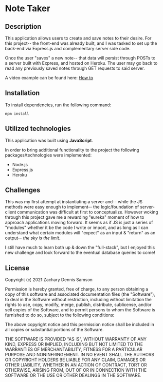 # Note Taker

## Description 

This application allows users to create and save notes to their desire. 
For this project-- the front-end was already built, and I was tasked to set up the back-end via Express.js and complementary server side code. 

Once the user "saves" a new note-- that data will persist through POSTs to a server built with Express, and hosted on Heroku. 
The user may go back to read any previously saved notes through GET requests to said server. 

A video example can be found here: [How to](https://drive.google.com/file/d/1rs431vQZg5noZiakdxa9YoA2smkfvh3P/view)


## Installation
To install dependencies, run the following command:
```
npm install
```

## Utilized technologies 

This application was built using __JavaScript__.

In order to bring additional functionality to the project the following packages/technologies were implemented:
* Node.js
* Express.js
* Heroku

## Challenges

This was my first attempt at instantiating a server and-- while the JS methods were easy enough to implement-- the logic/foundation of server-client communication was difficult at first to conceptualize. However woking through this project gave me a rewarding "eureka" moment of how to approach applications moving forward. It seems as if JS is just a series of "modules" whether it be the code I write or import, and as long as I can understand what certain modules will "expect" as an input & "return" as an output-- _the sky is the limit_.

I still have much to learn both up & down the "full-stack", but I enjoyed this new challenge and look forward to the eventual database queries to come!

## License

Copyright (c) 2021 Zachary Dennis Samson

Permission is hereby granted, free of charge, to any person obtaining a copy
of this software and associated documentation files (the "Software"), to deal
in the Software without restriction, including without limitation the rights
to use, copy, modify, merge, publish, distribute, sublicense, and/or sell
copies of the Software, and to permit persons to whom the Software is
furnished to do so, subject to the following conditions:

The above copyright notice and this permission notice shall be included in all
copies or substantial portions of the Software.

THE SOFTWARE IS PROVIDED "AS IS", WITHOUT WARRANTY OF ANY KIND, EXPRESS OR
IMPLIED, INCLUDING BUT NOT LIMITED TO THE WARRANTIES OF MERCHANTABILITY,
FITNESS FOR A PARTICULAR PURPOSE AND NONINFRINGEMENT. IN NO EVENT SHALL THE
AUTHORS OR COPYRIGHT HOLDERS BE LIABLE FOR ANY CLAIM, DAMAGES OR OTHER
LIABILITY, WHETHER IN AN ACTION OF CONTRACT, TORT OR OTHERWISE, ARISING FROM,
OUT OF OR IN CONNECTION WITH THE SOFTWARE OR THE USE OR OTHER DEALINGS IN THE
SOFTWARE.
